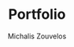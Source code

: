 ---
title: Portfolio
description: "Overview of data science, data engineering, analytics and machine learning projects."
author: "Michalis Zouvelos"
show_post_thumbnail: true
images:
- featured.png
show_author_byline: false
show_post_date: false
type: portfolio
layout: list-grid 
cascade:    
  show_author_byline: true
  show_post_date: false
  show_comments: false
---